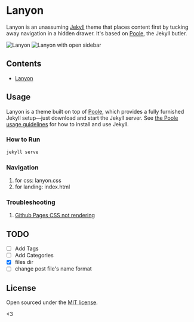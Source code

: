 # Lanyon

Lanyon is an unassuming [Jekyll](http://jekyllrb.com) theme that places content first by tucking away navigation in a hidden drawer. It's based on [Poole](http://getpoole.com), the Jekyll butler.

![Lanyon](https://f.cloud.github.com/assets/98681/1825266/be03f014-71b0-11e3-9539-876e61530e24.png)
![Lanyon with open sidebar](https://f.cloud.github.com/assets/98681/1825267/be04a914-71b0-11e3-966f-8afe9894c729.png)


## Contents

- [Lanyon](#lanyon)
## Usage

Lanyon is a theme built on top of [Poole](https://github.com/poole/poole), which provides a fully furnished Jekyll setup—just download and start the Jekyll server. See [the Poole usage guidelines](https://github.com/poole/poole#usage) for how to install and use Jekyll.


### How to Run
```bash
jekyll serve
```

### Navigation
1. for css: lanyon.css
2. for landing: index.html

### Troubleshooting
1. [Github Pages CSS not rendering](https://github.com/orgs/community/discussions/22495)

## TODO
- [ ] Add Tags
- [ ] Add Categories
- [x] files dir
- [ ] change post file's name format

## License

Open sourced under the [MIT license](LICENSE.md).

<3
